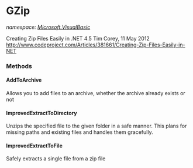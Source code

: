 ﻿
# GZip
_namespace: [Microsoft.VisualBasic](N-Microsoft.VisualBasic.md)_

Creating Zip Files Easily in .NET 4.5
 Tim Corey, 11 May 2012
 http://www.codeproject.com/Articles/381661/Creating-Zip-Files-Easily-in-NET

### Methods

#### AddToArchive
Allows you to add files to an archive, whether the archive
 already exists or not
#### ImprovedExtractToDirectory
Unzips the specified file to the given folder in a safe
 manner. This plans for missing paths and existing files
 and handles them gracefully.
#### ImprovedExtractToFile
Safely extracts a single file from a zip file




